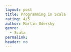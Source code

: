 ```yaml
---
layout: post
title: Programming in Scala
rating: 4/5
author: Martin Odersky
genre:
  - Scala
permalink:
header: no
---
```

